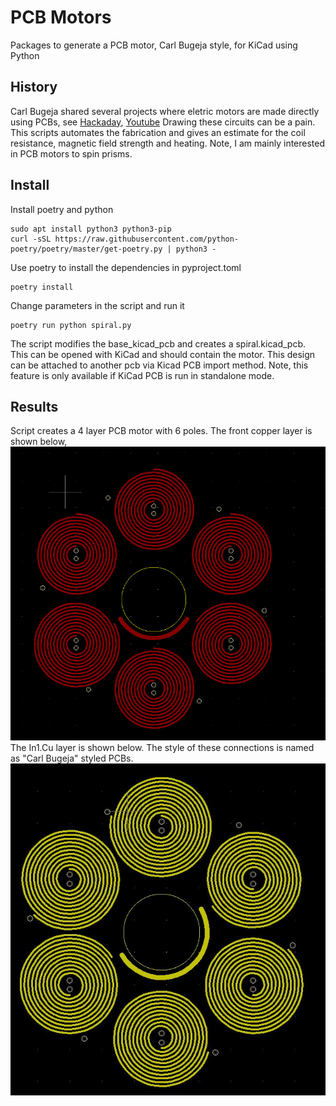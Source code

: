 # PCB Motors

Packages to generate a PCB motor, Carl Bugeja style, for KiCad using Python

## History

Carl Bugeja shared several projects where eletric motors are made directly using PCBs,
see [Hackaday](https://hackaday.io/CarlBugeja), [Youtube](https://www.youtube.com/c/CarlBugeja)
Drawing these circuits can be a pain. This scripts automates the fabrication and gives an
estimate for the coil resistance, magnetic field strength and heating.
Note, I am mainly interested in PCB motors to spin prisms.

## Install
Install poetry and python
```console
sudo apt install python3 python3-pip
curl -sSL https://raw.githubusercontent.com/python-poetry/poetry/master/get-poetry.py | python3 -
```
Use poetry to install the dependencies in pyproject.toml
```console
poetry install
```
Change parameters in the script and run it
```console
poetry run python spiral.py
```
The script modifies the base_kicad_pcb and creates a spiral.kicad_pcb.
This can be opened with KiCad and should contain the motor.
This design can be attached to another pcb via Kicad PCB import method.
Note, this feature is only available if KiCad PCB is run in standalone mode.

## Results

Script creates a 4 layer PCB motor with 6 poles. 
The front copper layer is shown below,  
![](./images/toplayer.jpg)  
The In1.Cu layer is shown below. The style of these connections is named as "Carl Bugeja" styled PCBs.  
![](./images/in1layer.jpg)